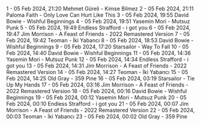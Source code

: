 1 - 05 Feb 2024, 21:20	Mehmet Güreli - Kimse Bilmez
2 - 05 Feb 2024, 21:11	Paloma Faith - Only Love Can Hurt Like This
3 - 05 Feb 2024, 19:55	David Bowie - Wishful Beginnings
4 - 05 Feb 2024, 19:51	Yasemin Mori - Mutsuz Punk
5 - 05 Feb 2024, 19:49	Endless Strafford - i got you
6 - 05 Feb 2024, 19:47	Jim Morrison - A Feast of Friends - 2022 Remastered Version
7 - 05 Feb 2024, 19:42	Teoman - İki Yabancı
8 - 05 Feb 2024, 18:53	David Bowie - Wishful Beginnings
9 - 05 Feb 2024, 17:20	Starsailor - Way To Fall
10 - 05 Feb 2024, 14:40	David Bowie - Wishful Beginnings
11 - 05 Feb 2024, 14:36	Yasemin Mori - Mutsuz Punk
12 - 05 Feb 2024, 14:34	Endless Strafford - i got you
13 - 05 Feb 2024, 14:31	Jim Morrison - A Feast of Friends - 2022 Remastered Version
14 - 05 Feb 2024, 14:27	Teoman - İki Yabancı
15 - 05 Feb 2024, 14:25	Old Gray - 359 Pine
16 - 05 Feb 2024, 03:19	Starsailor - Tie Up My Hands
17 - 05 Feb 2024, 03:16	Jim Morrison - A Feast of Friends - 2022 Remastered Version
18 - 05 Feb 2024, 00:16	David Bowie - Wishful Beginnings
19 - 05 Feb 2024, 00:12	Yasemin Mori - Mutsuz Punk
20 - 05 Feb 2024, 00:10	Endless Strafford - i got you
21 - 05 Feb 2024, 00:07	Jim Morrison - A Feast of Friends - 2022 Remastered Version
22 - 05 Feb 2024, 00:03	Teoman - İki Yabancı
23 - 05 Feb 2024, 00:02	Old Gray - 359 Pine
